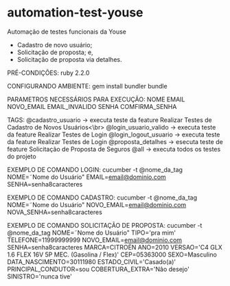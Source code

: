 # automation-test-youse
Automação de testes funcionais da Youse
- Cadastro de novo usuário;
- Solicitação de proposta; e,
- Solicitação de proposta via detalhes.

PRÉ-CONDIÇÕES:
ruby 2.2.0

CONFIGURANDO AMBIENTE:
gem install bundler
bundle

PARAMETROS NECESSÁRIOS PARA EXECUÇÃO:
NOME
EMAIL
NOVO_EMAIL
EMAIL_INVALIDO
SENHA
COMFIRMA_SENHA


TAGS:
@cadastro_usuario -> executa teste da feature Realizar Testes de Cadastro de Novos Usuários<\br>
@login_usuario_valido -> executa teste da feature Realizar Testes de Login
@login_logout_usuario -> executa teste da feature Realizar Testes de Login
@proposta_detalhes -> esecuta teste de feature Solicitação de Proposta de Seguros 
@all -> executa todos os testes do projeto

EXEMPLO DE COMANDO LOGIN:
cucumber -t @nome_da_tag NOME=˜Nome do Usuário" EMAIL=email@dominio.com SENHA=senha8caracteres

EXEMPLO DE COMANDO CADASTRO:
cucumber -t @nome_da_tag NOME=˜Nome do Usuário" NOVO_EMAIL=email@dominio.com NOVA_SENHA=senha8caracteres

EXEMPLO DE COMANDO SOLICITAÇÃO DE PROPOSTA:
cucumber -t @nome_da_tag NOME=˜Nome do Usuário" TIPO='pra mim' TELEFONE=11999999999 NOVO_EMAIL=email@dominio.com SENHA=senha8caracteres MARCA=CITROËN ANO=2010 VERSAO='C4 GLX 1.6 FLEX 16V 5P MEC. (Gasolina / Flex)' CEP=05363000 SEXO=Masculino DATA_NASCIMENTO=30111980 ESTADO_CIVIL='Casado(a)' PRINCIPAL_CONDUTOR=sou COBERTURA_EXTRA='Nâo desejo' SINISTRO='nunca tive'
